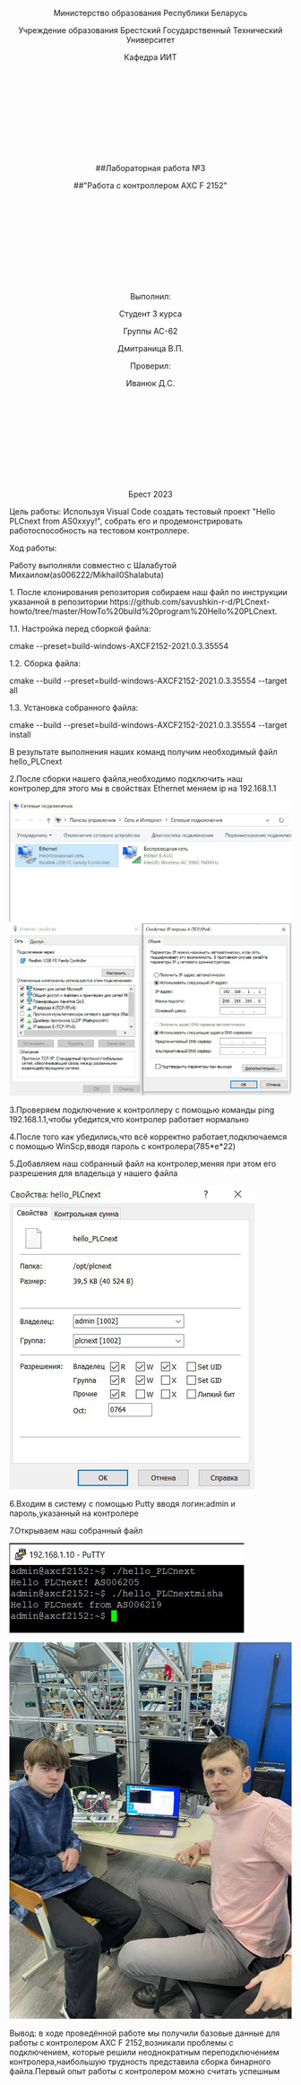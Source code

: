<p align="center">Министерство образования Республики Беларусь</p>
<p align="center">Учреждение образования Брестский Государственный Технический Университет</p>
<p align="center">Кафедра ИИТ</p>
<br/><br/><br/><br/><br/><br/><br/><br/><br/>
<p align="center"> ##Лабораторная работа №3 </p>
<p align="center"> ##"Работа с контроллером AXC F 2152"</p>
<br/><br/><br/><br/><br/><br/><br/><br/><br/>
<p align="center">Выполнил:</p>
<p align="center">Студент 3 курса</p>
<p align="center">Группы АС-62</p>
<p align="center">Дмитраница В.П.</p>
<p align="center">Проверил:</p>
<p align="center">Иванюк Д.С.</p>
<br/><br/><br/><br/><br/><br/><br/><br/><br/>
<p align="center">Брест 2023</p>

<p> Цель работы: Используя Visual Code создать тестовый проект "Hello PLCnext from AS0xxyy!", собрать его и продемонстрировать работоспособность на тестовом контроллере.</p>
<p> Ход работы:
<p> Работу выполняли совместно с Шалабутой Михаилом(as006222/Mikhail0Shalabuta)</p>
<p> 1. После клонирования репозитория собираем наш файл по инструкции указанной в репозитории https://github.com/savushkin-r-d/PLCnext-howto/tree/master/HowTo%20build%20program%20Hello%20PLCnext.</p>
<p> 1.1. Настройка перед сборкой файла:

cmake --preset=build-windows-AXCF2152-2021.0.3.35554

<p> 1.2. Сборка файла:

cmake --build --preset=build-windows-AXCF2152-2021.0.3.35554 --target all</p>

<p> 1.3. Установка собранного файла:

cmake --build --preset=build-windows-AXCF2152-2021.0.3.35554 --target install</p>

<p> В результате выполнения наших команд получим необходимый файл hello_PLCnext</p>
<p> 2.После сборки нашего файла,необходимо подключить наш контролер,для этого мы в свойствах Ethernet меняем ip на 192.168.1.1</p>



![](screenshots/1.jpg)
![](screenshots/2.jpg)



<p> 3.Проверяем подключение к контроллеру с помощью команды ping 192.168.1.1,чтобы убедится,что контролер работает нормально</p>
<p> 4.После того как убедились,что всё корректно работает,подключаемся с помощью WinScp,вводя пароль с контролера(785*e*22)</p>
<p> 5.Добавляем наш собранный файл на контролер,меняя при этом его разрешения для владельца у нашего файла</p>



![](screenshots/3.jpg)


<p> 6.Входим в систему с помощью Putty вводя логин:admin и пароль,указанный на контролере</p>
<p> 7.Открываем наш собранный файл</p>


![](screenshots/4.jpg)


![](screenshots/5.jpg)


<p> Вывод: в ходе проведённой работе мы получили базовые данные для работы с контролером AXC F 2152,возникали проблемы с подключением, которые решили неоднократным переподключением контролера,наибольшую трудность представила сборка бинарного файла.Первый опыт работы с контролером можно считать успешным</p>